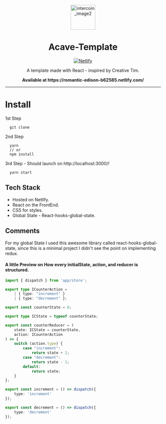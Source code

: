 <p align="center">
  <a href="https://websitelink">
    <img width="80" alt="intercoin_image2" src="https://user-images.githubusercontent.com/35783824/66107094-a206b500-e5e9-11e9-8b7a-f855bfc6d219.png">
  </a>
</p>

<h1 align="center">
  Acave-Template
</h1>

<p align="center">
  <a href="https://app.netlify.com/sites/practical-mahavira-2a74c0/deploys">
    <img
      src="https://api.netlify.com/api/v1/badges/279adfbe-dd11-487c-9ab9-cecc21fc4d69/deploy-status"
      alt="Netlify"
    />
  </a>
</p>

<p align="center">
 A template made with React - inspired by Creative Tim.
</p>

<p align="center">
  <strong>
    Available at https://romantic-edison-b62585.netlify.com/
  </strong>
</p>

---

# Install 

1st Step
```
  git clone 
```

2nd Step
```
  yarn
  // or
  npm install
```

3rd Step - Should launch on http://localhost:3000/!
```
  yarn start 
```

## Tech Stack
  - Hosted on Netlify.
  - React on the FrontEnd.
  - CSS for styles.
  - Global State - React-hooks-global-state.

## Comments
<p>
  For my global State I used this awesome library called react-hooks-global-state, since this is a minimal project 
  I didn't see the point on implementing redux.
</p>

#### A little Preview on How every initialState, action, and reducer is structured.

```ts
import { dispatch } from 'app/store';

export type ICounterAction =
    | { type: "increment" }
    | { type: "decrement" };

export const counterState = 0;

export type ICState = typeof counterState;

export const counterReducer = (
    state: ICState = counterState,
    action: ICounterAction
) => {
    switch (action.type) {
        case "increment":
            return state + 1;
        case "decrement":
            return state - 1;
        default:
            return state;
    }
};

export const increment = () => dispatch({
    type: 'increment'
});

export const decrement = () => dispatch({
    type: 'decrement'
});
```

